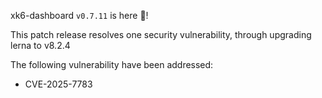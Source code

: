 xk6-dashboard `v0.7.11` is here 🎉!

This patch release resolves one security vulnerability, through upgrading lerna to v8.2.4

The following vulnerability have been addressed:

- CVE-2025-7783

